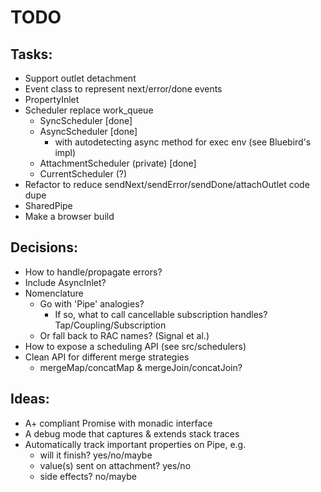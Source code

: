 TODO
====

## Tasks:
  - Support outlet detachment
  - Event class to represent next/error/done events
  - PropertyInlet
  - Scheduler replace work_queue
    - SyncScheduler [done]
    - AsyncScheduler [done]
      - with autodetecting async method for exec env
        (see Bluebird's impl)
    - AttachmentScheduler (private) [done]
    - CurrentScheduler (?)
  - Refactor to reduce sendNext/sendError/sendDone/attachOutlet code dupe
  - SharedPipe
  - Make a browser build

## Decisions:
  - How to handle/propagate errors?
  - Include AsyncInlet?
  - Nomenclature
    - Go with 'Pipe' analogies?
      - If so, what to call cancellable subscription handles?
        Tap/Coupling/Subscription
    - Or fall back to RAC names? (Signal et al.)
  - How to expose a scheduling API (see src/schedulers)
  - Clean API for different merge strategies
    - mergeMap/concatMap & mergeJoin/concatJoin?

## Ideas:
  - A+ compliant Promise with monadic interface
  - A debug mode that captures & extends stack traces
  - Automatically track important properties on Pipe, e.g.
    - will it finish? yes/no/maybe
    - value(s) sent on attachment? yes/no
    - side effects? no/maybe
